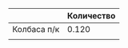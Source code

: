 |             | Количество |
| ----------- | ---------- |
| Колбаса п/к | 0.120      |
|             |            |